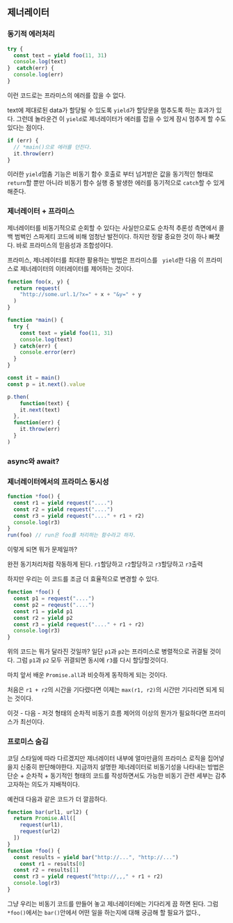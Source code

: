 ## 제너레이터

### 동기적 에러처리

```js
try {
  const text = yield foo(11, 31)
  console.log(text)
}  catch(err) {
  console.log(err)
}
```

이런 코드로는 프라미스의 에러를 잡을 수 없다.

text에 제대로된 data가 할당될 수 있도록 `yield`가 할당문을 멈추도록 하는 효과가 있다. 그런데 놀라운건 이 `yield`로 제너레이터가 에러를 잡을 수 있게 잠시 멈추게 할 수도 있다는 점이다.

```js
if (err) {
  // *main()으로 에러를 던진다.
  it.throw(err)
}
```

이러한 `yield`멈춤 기능은 비동기 함수 호출로 부터 넘겨받은 값을 동기적인 형태로 `return`할 뿐만 아니라 비동기 함수 실행 중 발생한 에러를 동기적으로 `catch`할 수 있게 해준다.

### 제너레이터 + 프라미스

제너레이터를 비동기적으로 순회할 수 있다는 사실만으로도 순차적 추론성 측면에서 콜백 범벅인 스파게티 코드에 비해 엄청난 발전이다. 하지만 정말 중요한 것이 하나 빠졋다. 바로 프라미스의 믿음성과 조합성이다.

프라미스, 제너레이터를 최대한 활용하는 방법은 프라미스를 ` yield`한 다음 이 프라미스로 제너레이터의 이터레이터를 제어하는 것이다.

```js
function foo(x, y) {
  return request(
  	"http://some.url.1/?x=" + x + "&y=" + y
  )
}

function *main() {
  try {
    const text = yield foo(11, 31)
    console.log(text)
  } catch(err) {
    console.error(err)
  }
}

const it = main()
const p = it.next().value

p.then(
	function(text) {
    it.next(text)
  },
  function(err) {
    it.throw(err)
  }
)
```

### async와 await?

### 제너레이터에서의 프라미스 동시성

```js
function *foo() {
  const r1 = yield request("....")
  const r2 = yield request("....")
  const r3 = yield request("...." + r1 + r2)
  console.log(r3)
}
run(foo) // run은 foo를 처리하는 함수라고 하자.
```

이렇게 되면 뭐가 문제일까?

완전 동기처리처럼 작동하게 된다. `r1`할당하고 `r2`할당하고 `r3`할당하고 `r3`출력

하지만 우리는 이 코드를 조금 더 효율적으로 변경할 수 있다.

```js
function *foo() {
  const p1 = request("....")
  const p2 = reqeust("....")
  const r1 = yield p1
  const r2 = yield p2
  const r3 = yield request("...." + r1 + r2)
  console.log(r3)
}
```

위의 코드는 뭐가 달라진 것일까? 일단 `p1`과 `p2`는 프라미스로 병렬적으로 귀결될 것이다. 그럼 `p1`과 `p2` 모두 귀결되면 동시에 `r3`를 다시 할당할것이다.

마치 앞서 배운 `Promise.all`과 비슷하게 동작하게 되는 것이다. 

처음은 `r1 + r2`의 시간을 기다렸다면 이제는 `max(r1, r2)`의 시간만 기다리면 되게 되는 것이다.

이것 - 다음 - 저것 형태의 순차적 비동기 흐름 제어의 이상의 뭔가가 필요하다면 프라미스가 최선이다.

### 프로미스 숨김

코딩 스타일에 따라 다르겠지만 제너레이터 내부에 얼마만큼의 프라미스 로직을 집어넣을지 신중히 판단해야한다. 지금까지 설명한 제너레이터로 비동기성을 나타내는 방법은 단순 + 순차적 + 동기적인 형태의 코드를 작성하면서도 가능한 비동기 관련 세부는 감추고자하는 의도가 지배적이다.

예컨대 다음과 같은 코드가 더 깔끔하다.

```js
function bar(url1, url2) {
  return Promise.All([
    request(url1),
    request(url2)
  ])
}
function *foo() {
  const results = yield bar("http://...", "http://...")
	const r1 = results[0]
  const r2 = results[1]
  const r3 = yield request("http://,,," + r1 + r2)
  console.log(r3)
}
```

그냥 우리는 비동기 코드를 만들어 놓고 제너레이터에는 기다리게 끔 하면 된다. 그럼 `*foo()`에서는 `bar()`안에서 어떤 일을 하는지에 대해 궁금해 할 필요가 없다.,
